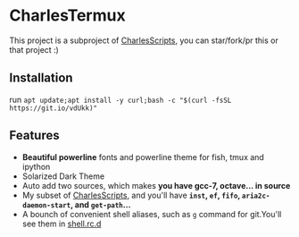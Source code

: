# CharlesTermux

This project is a subproject of [CharlesScripts](https://github.com/the0demiurge/CharlesScripts), you can star/fork/pr this or that project :)

## Installation

run `apt update;apt install -y curl;bash -c "$(curl -fsSL https://git.io/vdUkk)"`

## Features

- **Beautiful powerline** fonts and powerline theme for fish, tmux and ipython
- Solarized Dark Theme
- Auto add two sources, which makes **you have gcc-7, octave... in source**
- My subset of [CharlesScripts](https://github.com/the0demiurge/CharlesScripts), and you'll have **`inst`, `ef`, `fifo`, `aria2c-daemon-start`, and `get-path`...**
- A bounch of convenient shell aliases, such as `g` command for git.You'll see them in [shell.rc.d](https://github.com/the0demiurge/CharlesTermux/tree/master/charles/shell.rc.d)
